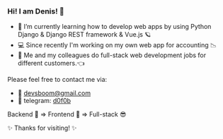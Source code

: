 ### Hi! I am Denis! 👋

- 🚀 I’m currently learning how to develop web apps by using Python Django & Django REST framework & Vue.js 🪐
- 💻 Since recently I'm working on my own web app for accounting 📉                    
- 👯 Me and my colleagues do full-stack web development jobs for different customers.👈

Please feel free to contact me via:
- 📨 devsboom@gmail.com
- 💬 telegram: [d0f0b](https://t.me/d0f0b)

Backend 🤔 => Frontend 🤨 => Full-stack 😎

✨ Thanks for visiting! ✨


<!--
**KD3821/KD3821** is a ✨ _special_ ✨ repository because its `README.md` (this file) appears on your GitHub profile.

Here are some ideas to get you started:

- 🏠 I’m currently working on ...
-  I’m currently learning ...
- 👯 I’m looking to collaborate on ...
- 🤔 I’m looking for help with ...
- 💬 Ask me about ...
- 📫 How to reach me: ...
-  Pronouns: ...
- ⚡ Fun fact: ...
-->
